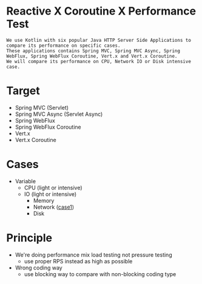 # Reactive X Coroutine X Performance Test
```
We use Kotlin with six popular Java HTTP Server Side Applications to compare its performance on specific cases. 
These applications contains Spring MVC, Spring MVC Async, Spring WebFlux, Spring WebFlux Coroutine, Vert.x and Vert.x Coroutine. 
We will compare its performance on CPU, Network IO or Disk intensive case.
```

# Target
* Spring MVC (Servlet)
* Spring MVC Async (Servlet Async)
* Spring WebFlux
* Spring WebFlux Coroutine
* Vert.x
* Vert.x Coroutine

# Cases
* Variable
  * CPU (light or intensive)
  * IO (light or intensive)
    * Memory
    * Network ([case1](./doc/case1/case1.md))
    * Disk

# Principle
* We're doing performance mix load testing not pressure testing
  * use proper RPS instead as high as possible
* Wrong coding way
  * use blocking way to compare with non-blocking coding type
